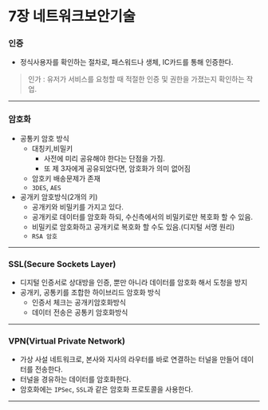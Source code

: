 # 7장 네트워크보안기술

### 인증

- 정식사용자를 확인하는 절차로, 패스워드나 생체, IC카드를 통해 인증한다.

> 인가 : 유저가 서비스를 요청할 때 적절한 인증 및 권한을 가졌는지 확인하는 작업.
> 

---

### 암호화

- 공통키 암호 방식
    - 대칭키,비밀키
        - 사전에 미리 공유해야 한다는 단점을 가짐.
        - 또 제 3자에게 공유되었다면, 암호화가 의미 없어짐
    - 암호키 배송문제가 존재
    - `3DES`, `AES`
- 공개키 암호방식(2개의 키)
    - 공개키와 비밀키를 가지고 있다.
    - 공개키로 데이터를 암호화 하되, 수신측에서의 비밀키로만 복호화 할 수 있음.
    - 비밀키로 암호화하고 공개키로 복호화 할 수도 있음.(디지털 서명 원리)
    - `RSA 암호`

---

### SSL(Secure Sockets Layer)

- 디지털 인증서로 상대방을 인증, 뿐만 아니라 데이터를 암호화 해서 도청을 방지
- 공개키, 공통키를 조합한 하이브리드 암호화 방식
    - 인증서 체크는 공개키암호화방식
    - 데이터 전송은 공통키 암호화방식

---

### VPN(Virtual Private Network)

- 가상 사설 네트워크로, 본사와 지사의 라우터를 바로 연결하는 터널을 만들어 데이터를 전송한다.
- 터널을 경유하는 데이터를 암호화한다.
- 암호화에는 `IPSec`, `SSL`과 같은 암호화 프로토콜을 사용한다.

---